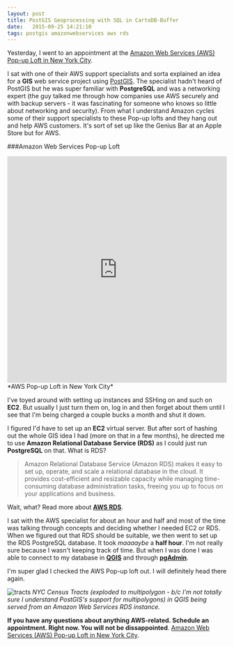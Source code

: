 ```yaml
---
layout: post
title: PostGIS Geoprocessing with SQL in CartoDB-Buffer
date:   2015-09-25 14:21:10
tags: postgis amazonwebservices aws rds
---
```


Yesterday, I went to an appointment at the [Amazon Web Services (AWS) Pop-up Loft in New York City](https://aws.amazon.com/start-ups/loft/). 

I sat with one of their AWS support specialists and sorta explained an idea for a **GIS** web service project using [PostGIS](http://postgis.net/). The specialist hadn't heard of PostGIS but he was super familiar with **PostgreSQL** and was a networking expert (the guy talked me through how companies use AWS securely and with backup servers - it was fascinating for someone who knows so little about networking and security). From what I understand Amazon cycles some of their support specialists to these Pop-up lofts and they hang out and help AWS customers. It's sort of set up like the Genius Bar at an Apple Store but for AWS. 

###Amazon Web Services Pop-up Loft
<iframe width="100%" height="520" frameborder="0" src="https://dms2203.cartodb.com/viz/32a3beec-63b6-11e5-ae6e-0e73ffd62169/embed_map"></iframe>
*AWS Pop-up Loft in New York City*

I've toyed around with setting up instances and SSHing on and such on **EC2**. But usually I just turn them on, log in and then forget about them until I see that I'm being charged a couple bucks a month and shut it down. 

I figured I'd have to set up an **EC2** virtual server. But after sort of hashing out the whole GIS idea I had (more on that in a few months), he directed me to use **Amazon Relational Database Service (RDS)** as I could just run **PostgreSQL** on that. What is RDS? 

> Amazon Relational Database Service (Amazon RDS) makes it easy to set up, operate, and scale a relational database in the cloud. It provides cost-efficient and resizable capacity while managing time-consuming database administration tasks, freeing you up to focus on your applications and business.

Wait, what? Read more about **[AWS RDS](http://aws.amazon.com/rds/)**.

I sat with the AWS specialist for about an hour and half and most of the time was talking through concepts and deciding whether I needed EC2 or RDS. When we figured out that RDS should be suitable, we then went to set up the RDS PostgreSQL database. It took *maaaaybe* a **half hour**. I'm not really sure because I wasn't keeping track of time. But when I was done I was able to connect to my database in **[QGIS](http://aws.amazon.com/rds/)** and through **[pgAdmin](http://www.pgadmin.org/)**. 

I'm super glad I checked the AWS Pop-up loft out. I will definitely head there again.

![tracts](https://pbs.twimg.com/media/CPsjLWeWwAA1i-a.png:large)
*NYC Census Tracts (exploded to multipolygon - b/c I'm not totally sure I understand PostGIS's support for multipolygons) in QGIS being served from an Amazon Web Services RDS instance.*


**If you have any questions about anything AWS-related. Schedule an appointment. Right now. You will not be dissappointed**. [Amazon Web Services (AWS) Pop-up Loft in New York City](https://aws.amazon.com/start-ups/loft/). 
